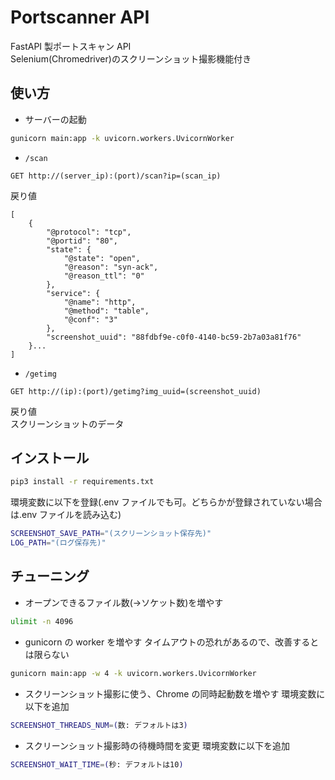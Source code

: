 # Portscanner API

FastAPI 製ポートスキャン API  
Selenium(Chromedriver)のスクリーンショット撮影機能付き

## 使い方

- サーバーの起動

```bash
gunicorn main:app -k uvicorn.workers.UvicornWorker
```

- `/scan`

```
GET http://(server_ip):(port)/scan?ip=(scan_ip)
```

戻り値

```
[
    {
        "@protocol": "tcp",
        "@portid": "80",
        "state": {
            "@state": "open",
            "@reason": "syn-ack",
            "@reason_ttl": "0"
        },
        "service": {
            "@name": "http",
            "@method": "table",
            "@conf": "3"
        },
        "screenshot_uuid": "88fdbf9e-c0f0-4140-bc59-2b7a03a81f76"
    }...
]
```

- `/getimg`

```
GET http://(ip):(port)/getimg?img_uuid=(screenshot_uuid)
```

戻り値  
スクリーンショットのデータ

## インストール

```bash
pip3 install -r requirements.txt
```

環境変数に以下を登録(.env ファイルでも可。どちらかが登録されていない場合は.env ファイルを読み込む)

```bash
SCREENSHOT_SAVE_PATH="(スクリーンショット保存先)"
LOG_PATH="(ログ保存先)"
```

## チューニング

- オープンできるファイル数(->ソケット数)を増やす

```bash
ulimit -n 4096
```

- gunicorn の worker を増やす
  タイムアウトの恐れがあるので、改善するとは限らない

```bash
gunicorn main:app -w 4 -k uvicorn.workers.UvicornWorker
```

- スクリーンショット撮影に使う、Chrome の同時起動数を増やす
  環境変数に以下を追加

```bash
SCREENSHOT_THREADS_NUM=(数: デフォルトは3)
```

- スクリーンショット撮影時の待機時間を変更
  環境変数に以下を追加

```bash
SCREENSHOT_WAIT_TIME=(秒: デフォルトは10)
```
